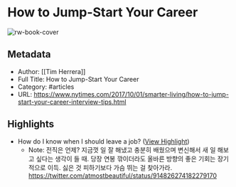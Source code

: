# How to Jump-Start Your Career

![rw-book-cover](https://readwise-assets.s3.amazonaws.com/static/images/article0.00998d930354.png)

## Metadata
- Author: [[Tim Herrera]]
- Full Title: How to Jump-Start Your Career
- Category: #articles
- URL: https://www.nytimes.com/2017/10/01/smarter-living/how-to-jump-start-your-career-interview-tips.html

## Highlights
- How do I know when I should leave a job? ([View Highlight](https://instapaper.com/read/962456958/6477514))
    - Note: 전직은 언제? 지금껏 일 잘 해냈고 충분히 배웠으며 변신해서 새 일 해보고 싶다는 생각이 들 때. 당장 연봉 깎이더라도 올바른 방향의 좋은 기회는 장기적으로 이득. 싫은 것 피하기보다 가슴 뛰는 걸 찾아가라.
      https://twitter.com/atmostbeautiful/status/914826274182279170
